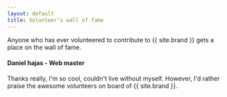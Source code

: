 ```yaml
---
layout: default
title: Volunteer's wall of fame
---
```


Anyone who has ever volunteered to contribute to {{ site.brand }} gets a place on the wall of fame.

#### Daniel hajas - Web master

Thanks really, I'm so cool, couldn't live without myself. However, I'd rather praise the awesome volunteers on board of {{ site.brand }}.
